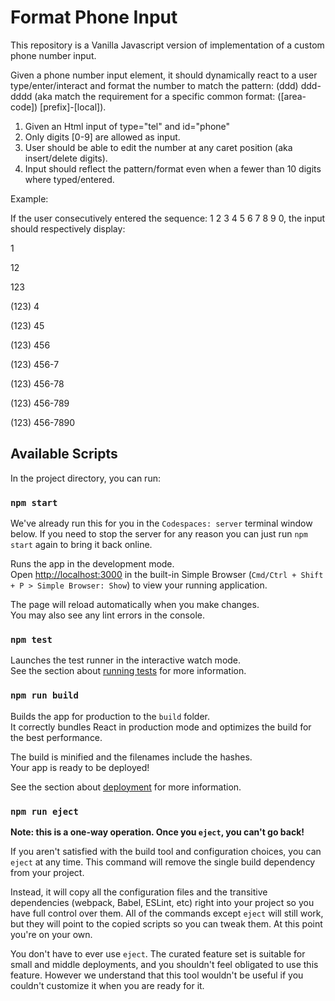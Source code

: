 # Format Phone Input

This repository is a Vanilla Javascript version of implementation of a custom phone number input.

Given a phone number input element, it should dynamically react to a user type/enter/interact and format the number to match the pattern: (ddd) ddd-dddd (aka match the requirement for a specific common format: ([area-code]) [prefix]-[local]).

  1. Given an Html input of type="tel" and id="phone"
  2. Only digits [0-9] are allowed as input.
  3. User should be able to edit the number at any caret position (aka insert/delete digits).
  4. Input should reflect the pattern/format even when a fewer than 10 digits where typed/entered.

     
Example: 

If the user consecutively entered the sequence: 1 2 3 4 5 6 7 8 9 0, the input should respectively display:

1

12

123

(123) 4

(123) 45

(123) 456

(123) 456-7

(123) 456-78

(123) 456-789

(123) 456-7890

## Available Scripts

In the project directory, you can run:

### `npm start`

We've already run this for you in the `Codespaces: server` terminal window below. If you need to stop the server for any reason you can just run `npm start` again to bring it back online.

Runs the app in the development mode.\
Open [http://localhost:3000](http://localhost:3000) in the built-in Simple Browser (`Cmd/Ctrl + Shift + P > Simple Browser: Show`) to view your running application.

The page will reload automatically when you make changes.\
You may also see any lint errors in the console.

### `npm test`

Launches the test runner in the interactive watch mode.\
See the section about [running tests](https://facebook.github.io/create-react-app/docs/running-tests) for more information.

### `npm run build`

Builds the app for production to the `build` folder.\
It correctly bundles React in production mode and optimizes the build for the best performance.

The build is minified and the filenames include the hashes.\
Your app is ready to be deployed!

See the section about [deployment](https://facebook.github.io/create-react-app/docs/deployment) for more information.

### `npm run eject`

**Note: this is a one-way operation. Once you `eject`, you can't go back!**

If you aren't satisfied with the build tool and configuration choices, you can `eject` at any time. This command will remove the single build dependency from your project.

Instead, it will copy all the configuration files and the transitive dependencies (webpack, Babel, ESLint, etc) right into your project so you have full control over them. All of the commands except `eject` will still work, but they will point to the copied scripts so you can tweak them. At this point you're on your own.

You don't have to ever use `eject`. The curated feature set is suitable for small and middle deployments, and you shouldn't feel obligated to use this feature. However we understand that this tool wouldn't be useful if you couldn't customize it when you are ready for it.


